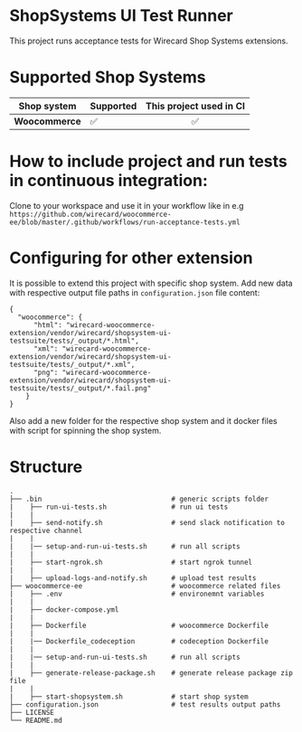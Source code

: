 # **ShopSystems UI Test Runner**

This project runs acceptance tests for Wirecard Shop Systems extensions. 

Supported Shop Systems
========

|  Shop system | Supported | This project used in CI |   
|---|---|:---:|  
| **Woocommerce** | &#9989; | &#9989; |


How to include project and run tests in continuous integration:
========
Clone to your workspace and use it in your workflow like in e.g
`https://github.com/wirecard/woocommerce-ee/blob/master/.github/workflows/run-acceptance-tests.yml` 


Configuring for other extension
=====
It is possible to extend this project with specific shop system. Add new data with respective output file paths in
`configuration.json` file content:
`````
{
  "woocommerce": {
      "html": "wirecard-woocommerce-extension/vendor/wirecard/shopsystem-ui-testsuite/tests/_output/*.html",
      "xml": "wirecard-woocommerce-extension/vendor/wirecard/shopsystem-ui-testsuite/tests/_output/*.xml",
      "png": "wirecard-woocommerce-extension/vendor/wirecard/shopsystem-ui-testsuite/tests/_output/*.fail.png"
    }
}
`````

Also add a new folder for the respective shop system and it docker files with script for spinning the shop system.


Structure
=====


    .
    ├── .bin                                # generic scripts folder
    |    ├── run-ui-tests.sh                # run ui tests
    |    | 
    |    ├── send-notify.sh                 # send slack notification to respective channel 
    |    |
    |    |── setup-and-run-ui-tests.sh      # run all scripts
    |    |           
    |    ├── start-ngrok.sh                 # start ngrok tunnel  
    |    |  
    |    ├── upload-logs-and-notify.sh      # upload test results  
    ├── woocommerce-ee                      # woocommerce related files
    |    ├── .env                           # environemnt variables
    |    | 
    |    ├── docker-compose.yml       
    |    |
    |    ├── Dockerfile                     # woocommerce Dockerfile
    |    |
    |    |── Dockerfile_codeception         # codeception Dockerfile
    |    |
    |    |── setup-and-run-ui-tests.sh      # run all scripts
    |    |           
    |    ├── generate-release-package.sh    # generate release package zip file 
    |    |  
    |    ├── start-shopsystem.sh            # start shop system  
    ├── configuration.json                  # test results output paths
    ├── LICENSE
    └── README.md
